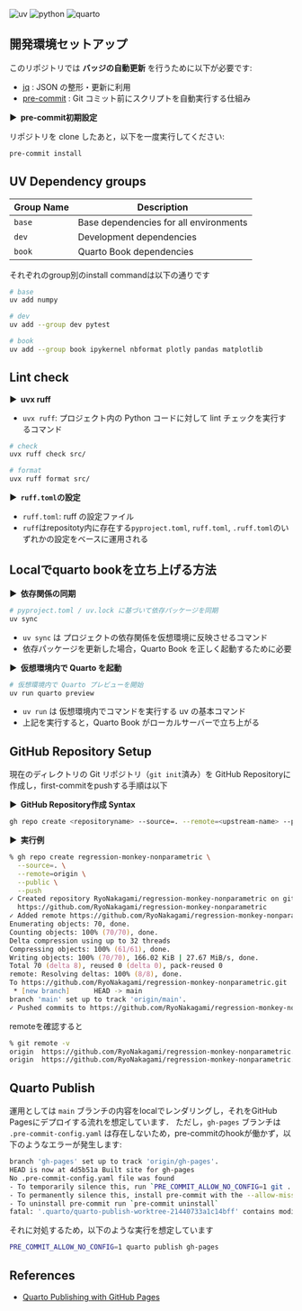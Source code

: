 ![uv](https://img.shields.io/badge/uv-0.8.13-blue)
![python](https://img.shields.io/badge/python-3.13.7-blue)
![quarto](https://img.shields.io/badge/quarto-1.7.32-blue)

## 開発環境セットアップ

このリポジトリでは **バッジの自動更新** を行うために以下が必要です:

- [jq](https://stedolan.github.io/jq/) : JSON の整形・更新に利用
- [pre-commit](https://pre-commit.com/) : Git コミット前にスクリプトを自動実行する仕組み

**&#9654;&nbsp; pre-commit初期設定**

リポジトリを clone したあと，以下を一度実行してください:

```bash
pre-commit install
```

## UV Dependency groups

| Group Name | Description |
|------------|-------------|
| `base`     | Base dependencies for all environments |
| `dev`      | Development dependencies |
| `book`     | Quarto Book dependencies |

それぞれのgroup別のinstall commandは以下の通りです

```bash
# base
uv add numpy

# dev
uv add --group dev pytest

# book
uv add --group book ipykernel nbformat plotly pandas matplotlib
```

## Lint check

**&#9654;&nbsp; uvx ruff**

- `uvx ruff`: プロジェクト内の Python コードに対して lint チェックを実行するコマンド

```bash
# check
uvx ruff check src/

# format
uvx ruff format src/
```

**&#9654;&nbsp; `ruff.toml`の設定**

- `ruff.toml`: ruff の設定ファイル
- `ruff`はrepositoty内に存在する`pyproject.toml`, `ruff.toml`, `.ruff.toml`のいずれかの設定をベースに運用される

## Localでquarto bookを立ち上げる方法

**&#9654;&nbsp; 依存関係の同期**

```bash
# pyproject.toml / uv.lock に基づいて依存パッケージを同期
uv sync
```

- `uv sync` は プロジェクトの依存関係を仮想環境に反映させるコマンド
- 依存パッケージを更新した場合，Quarto Book を正しく起動するために必要

**&#9654;&nbsp; 仮想環境内で Quarto を起動**

```bash
# 仮想環境内で Quarto プレビューを開始
uv run quarto preview
```

- `uv run` は 仮想環境内でコマンドを実行する uv の基本コマンド
- 上記を実行すると，Quarto Book がローカルサーバーで立ち上がる

## GitHub Repository Setup

現在のディレクトリの Git リポジトリ（`git init`済み）を GitHub Repositoryに作成し，first-commitをpushする手順は以下

**&#9654;&nbsp; GitHub Repository作成 Syntax**

```bash
gh repo create <repositoryname> --source=. --remote=<upstream-name> --public --push
```

**&#9654;&nbsp; 実行例**

```zsh
% gh repo create regression-monkey-nonparametric \
  --source=. \
  --remote=origin \
  --public \
  --push
✓ Created repository RyoNakagami/regression-monkey-nonparametric on github.com
  https://github.com/RyoNakagami/regression-monkey-nonparametric
✓ Added remote https://github.com/RyoNakagami/regression-monkey-nonparametric.git
Enumerating objects: 70, done.
Counting objects: 100% (70/70), done.
Delta compression using up to 32 threads
Compressing objects: 100% (61/61), done.
Writing objects: 100% (70/70), 166.02 KiB | 27.67 MiB/s, done.
Total 70 (delta 8), reused 0 (delta 0), pack-reused 0
remote: Resolving deltas: 100% (8/8), done.
To https://github.com/RyoNakagami/regression-monkey-nonparametric.git
 * [new branch]      HEAD -> main
branch 'main' set up to track 'origin/main'.
✓ Pushed commits to https://github.com/RyoNakagami/regression-monkey-nonparametric.git
```

remoteを確認すると

```zsh
% git remote -v
origin  https://github.com/RyoNakagami/regression-monkey-nonparametric.git (fetch)
origin  https://github.com/RyoNakagami/regression-monkey-nonparametric.git (push)
```

## Quarto Publish

運用としては `main` ブランチの内容をlocalでレンダリングし，それをGitHub Pagesにデプロイする流れを想定しています．
ただし，`gh-pages` ブランチは `.pre-commit-config.yaml` は存在しないため，pre-commitのhookが働かず，以下のようなエラーが発生します:

```bash
branch 'gh-pages' set up to track 'origin/gh-pages'.
HEAD is now at 4d5b51a Built site for gh-pages
No .pre-commit-config.yaml file was found
- To temporarily silence this, run `PRE_COMMIT_ALLOW_NO_CONFIG=1 git ...`
- To permanently silence this, install pre-commit with the --allow-missing-config option
- To uninstall pre-commit run `pre-commit uninstall`
fatal: '.quarto/quarto-publish-worktree-21440733a1c14bff' contains modified or untracked files, use --force to delete it
```

それに対処するため，以下のような実行を想定しています

```bash
PRE_COMMIT_ALLOW_NO_CONFIG=1 quarto publish gh-pages
```



## References

- [Quarto Publishing with GitHub Pages](https://quarto.org/docs/publishing/github-pages.html)
